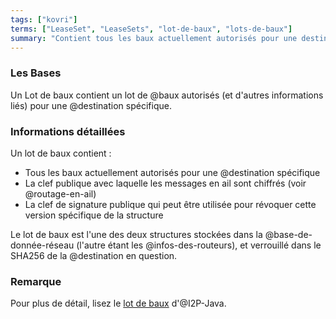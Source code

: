 ```yaml
---
tags: ["kovri"]
terms: ["LeaseSet", "LeaseSets", "lot-de-baux", "lots-de-baux"]
summary: "Contient tous les baux actuellement autorisés pour une destination I2P spécifique"
---
```


### Les Bases

Un Lot de baux contient un lot de @baux autorisés (et d'autres informations liés) pour une @destination spécifique.

### Informations détaillées

Un lot de baux contient :

- Tous les baux actuellement autorisés pour une @destination spécifique
- La clef publique avec laquelle les messages en ail sont chiffrés (voir @routage-en-ail)
- La clef de signature publique qui peut être utilisée pour révoquer cette version spécifique de la structure

Le lot de baux est l'une des deux structures stockées dans la @base-de-donnée-réseau (l'autre étant les @infos-des-routeurs), et verrouillé dans le SHA256 de la @destination en question.

### Remarque

Pour plus de détail, lisez le [lot de baux](https://geti2p.net/fr/docs/how/network-database#leaseSet) d'@I2P-Java.

